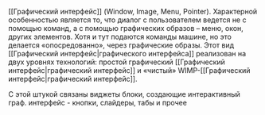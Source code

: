 [[Графический интерфейс]] (Window, Image, Menu, Pointer). Характерной особенностью является то, что диалог с пользователем ведется не с помощью команд, а с помощью графических образов – меню, окон, других элементов. Хотя и тут подаются команды машине, но это делается «опосредованно», через графические образы. Этот вид [[Графический интерфейс|графического интерфейса]] реализован на двух уровняx технологий: простой графический [[Графический интерфейс|графический интерфейс]] и «чистый» WIMP-[[Графический интерфейс|графический интерфейс]].

С этой штукой связаны виджеты блоки, создающие интерактивный граф. интерфейс - кнопки, слайдеры, табы и прочее